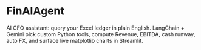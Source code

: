 # FinAIAgent
AI CFO assistant: query your Excel ledger in plain English. LangChain + Gemini pick custom Python tools, compute Revenue, EBITDA, cash runway, auto FX, and surface live matplotlib charts in Streamlit.
